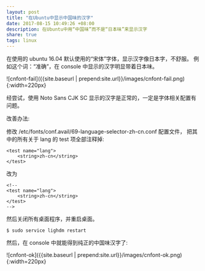 ```yaml
---
layout: post
title: "在Ubuntu中显示中国味的汉字"
date: 2017-08-15 10:49:26 +08:00
description: 在Ubuntu中用“中国味”而不是“日本味”来显示汉字
share: true
tags: linux
---
```


在使用的 ubuntu 16.04 默认使用的“宋体”字体，显示汉字像日本字，不舒服。 
例如这个词：“准确”，在 console 中显示的汉字明显带着日本味。 
 
![cnfont-fail]({{site.baseurl | prepend:site.url}}/images/cnfont-fail.png){:width=220px}
 
经尝试，使用 Noto Sans CJK SC 显示的汉字是正常的，一定是字体相关配置有问题。 
 
改善办法: 
 
修改 /etc/fonts/conf.avail/69-language-selector-zh-cn.conf 配置文件， 
把其中的所有关于 lang 的 test 项全部注释掉: 
 
    <test name="lang"> 
        <string>zh-cn</string> 
    </test> 

 
改为 
 
    <!-- 
    <test name="lang"> 
        <string>zh-cn</string> 
    </test> 
    --> 
 
然后关闭所有桌面程序，并重启桌面。 
 
    $ sudo service lighdm restart 
 
然后，在 console 中就能得到纯正的中国味汉字了: 
 
![cnfont-ok]({{site.baseurl | prepend:site.url}}/images/cnfont-ok.png){:width=220px}
 
